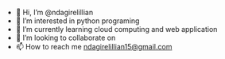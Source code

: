 - 👋 Hi, I’m @ndagirelillian
- 👀 I’m interested in python programing
- 🌱 I’m currently learning cloud computing and web application
- 💞️ I’m looking to collaborate on 
- 📫 How to reach me ndagirelillian15@gmail.com

<!---
ndagirelillian/ndagirelillian is a ✨ special ✨ repository because its `README.md` (this file) appears on your GitHub profile.
You can click the Preview link to take a look at your changes.
--->

